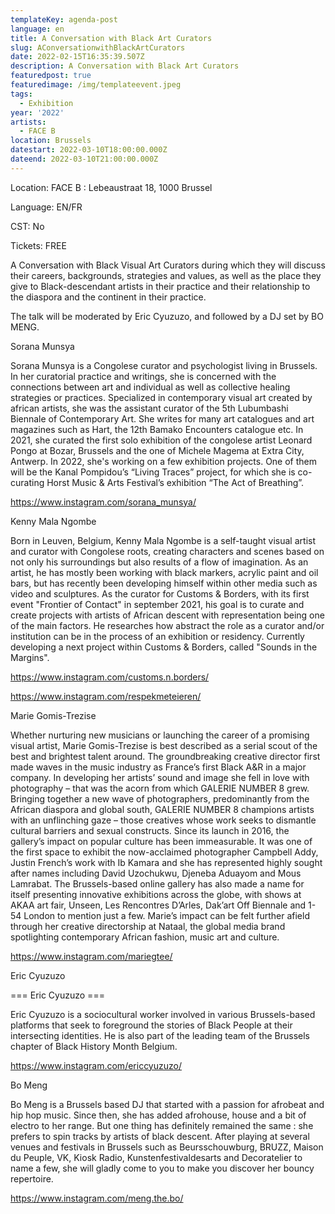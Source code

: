 ```yaml
---
templateKey: agenda-post
language: en
title: A Conversation with Black Art Curators
slug: AConversationwithBlackArtCurators
date: 2022-02-15T16:35:39.507Z
description: A Conversation with Black Art Curators
featuredpost: true
featuredimage: /img/templateevent.jpeg
tags:
  - Exhibition
year: '2022'
artists:
  - FACE B
location: Brussels
datestart: 2022-03-10T18:00:00.000Z
dateend: 2022-03-10T21:00:00.000Z
---
```

Location: FACE B : Lebeaustraat 18, 1000 Brussel 

Language: EN/FR

CST: No

Tickets: FREE

A Conversation with Black Visual Art Curators during which they will discuss their careers, backgrounds, strategies and values, as well as the place they give to Black-descendant artists in their practice and their relationship to the diaspora and the continent in their practice.

The talk will be moderated by Eric Cyuzuzo, and followed by a DJ set by BO MENG.

Sorana Munsya 

Sorana Munsya is a Congolese curator and psychologist living in Brussels. In her curatorial practice and writings, she is concerned with the connections between art and individual as well as collective healing strategies or practices. Specialized in contemporary visual art created by african artists, she was the assistant curator of the 5th Lubumbashi Biennale of Contemporary Art. She writes for many art catalogues and art magazines such as Hart, the 12th Bamako Encounters catalogue etc. In 2021, she curated the first solo exhibition of the congolese artist Leonard Pongo at Bozar, Brussels and the one of Michele Magema at Extra City, Antwerp. In 2022, she's working on a few exhibition projects. One of them will be the Kanal Pompidou’s “Living Traces” project, for which she is co-curating Horst Music & Arts Festival’s exhibition “The Act of Breathing”.

https://www.instagram.com/sorana_munsya/

Kenny Mala Ngombe

Born in Leuven, Belgium, Kenny Mala Ngombe is a self-taught visual artist and curator with Congolese roots, creating characters  and scenes based on not only his surroundings but also results of a flow of imagination. As an artist, he has mostly been working with black markers, acrylic paint and oil bars, but has recently been developing himself within other media such as video and sculptures. As the curator for Customs & Borders, with its first event "Frontier of Contact" in september 2021, his goal is to curate and create projects with artists of African descent with representation being one of the main factors. He researches how abstract the role as a curator and/or institution can be in the process of an exhibition or residency. Currently developing a next project within Customs & Borders, called "Sounds in the Margins".

https://www.instagram.com/customs.n.borders/

https://www.instagram.com/respekmeteieren/

Marie Gomis-Trezise

Whether nurturing new musicians or launching the career of a promising visual artist, Marie Gomis-Trezise is best described as a serial scout of the best and brightest talent around. The groundbreaking creative director first made waves in the music industry as France’s first Black A&R in a major company. In developing her artists’ sound and image she fell in love with photography – that was the acorn from which GALERIE NUMBER 8 grew. Bringing together a new wave of photographers, predominantly from the African diaspora and global south, GALERIE NUMBER 8 champions artists with an unflinching gaze – those creatives whose work seeks to dismantle cultural barriers and sexual constructs. Since its launch in 2016, the gallery’s impact on popular culture has been immeasurable. It was one of the first space to exhibit the now-acclaimed photographer Campbell Addy, Justin French’s work with Ib Kamara and she has represented highly sought after names including David Uzochukwu, Djeneba Aduayom and Mous Lamrabat. The Brussels-based online gallery has also made a name for itself presenting innovative exhibitions across the globe, with shows at AKAA art fair, Unseen, Les Rencontres D’Arles, Dak’art Off Biennale and 1-54 London to mention just a few. Marie’s impact can be felt further afield through her creative directorship at Nataal, the global media brand spotlighting contemporary African fashion, music art and culture.

https://www.instagram.com/mariegtee/

Eric Cyuzuzo

\=== Eric Cyuzuzo ===

Eric Cyuzuzo is a sociocultural worker involved in various Brussels-based platforms that seek to foreground the stories of Black People at their intersecting identities. He is also part of the leading team of the Brussels chapter of Black History Month Belgium.

https://www.instagram.com/ericcyuzuzo/

Bo Meng

Bo Meng is a Brussels based DJ that started with a passion for afrobeat and hip hop music. Since then, she has added afrohouse, house and a bit of electro to her range. But one thing has definitely remained the same : she prefers to spin tracks by artists of black descent. After playing at several venues and festivals in Brussels such as Beursschouwburg, BRUZZ, Maison du Peuple, VK, Kiosk Radio, Kunstenfestivaldesarts and Decoratelier to name a few, she will gladly come to you to make you discover her bouncy repertoire.

https://www.instagram.com/meng.the.bo/
